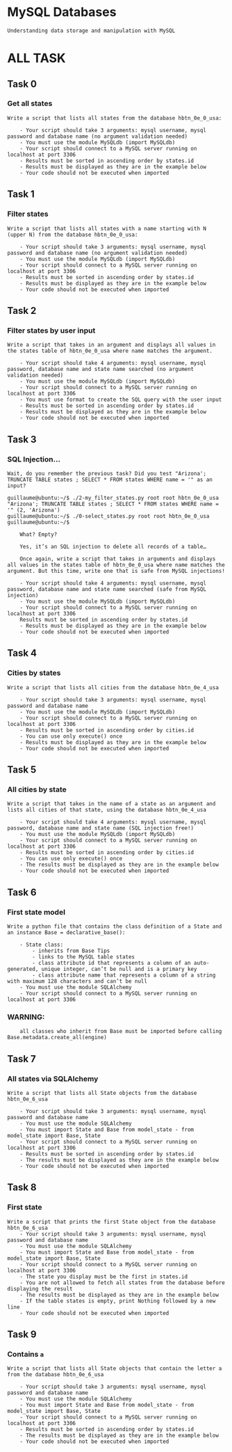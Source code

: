 # MySQL Databases
    Understanding data storage and manipulation with MySQL
# ALL TASK

## Task 0
###  Get all states
    Write a script that lists all states from the database hbtn_0e_0_usa:

        - Your script should take 3 arguments: mysql username, mysql password and database name (no argument validation needed)
        - You must use the module MySQLdb (import MySQLdb)
        - Your script should connect to a MySQL server running on localhost at port 3306
        - Results must be sorted in ascending order by states.id
        - Results must be displayed as they are in the example below
        - Your code should not be executed when imported
## Task 1
###  Filter states
    Write a script that lists all states with a name starting with N (upper N) from the database hbtn_0e_0_usa:

        - Your script should take 3 arguments: mysql username, mysql password and database name (no argument validation needed)
        - You must use the module MySQLdb (import MySQLdb)
        - Your script should connect to a MySQL server running on localhost at port 3306
        - Results must be sorted in ascending order by states.id
        - Results must be displayed as they are in the example below
        - Your code should not be executed when imported

## Task 2
###  Filter states by user input
    Write a script that takes in an argument and displays all values in the states table of hbtn_0e_0_usa where name matches the argument.

        - Your script should take 4 arguments: mysql username, mysql password, database name and state name searched (no argument validation needed)
        - You must use the module MySQLdb (import MySQLdb)
        - Your script should connect to a MySQL server running on localhost at port 3306
        - You must use format to create the SQL query with the user input
        - Results must be sorted in ascending order by states.id
        - Results must be displayed as they are in the example below
        - Your code should not be executed when imported
## Task 3
###   SQL Injection...
    Wait, do you remember the previous task? Did you test "Arizona'; TRUNCATE TABLE states ; SELECT * FROM states WHERE name = '" as an input?
    
    guillaume@ubuntu:~/$ ./2-my_filter_states.py root root hbtn_0e_0_usa "Arizona'; TRUNCATE TABLE states ; SELECT * FROM states WHERE name = '" (2, 'Arizona')
    guillaume@ubuntu:~/$ ./0-select_states.py root root hbtn_0e_0_usa
    guillaume@ubuntu:~/$ 

        What? Empty?

        Yes, it’s an SQL injection to delete all records of a table…

        Once again, write a script that takes in arguments and displays all values in the states table of hbtn_0e_0_usa where name matches the argument. But this time, write one that is safe from MySQL injections!

        - Your script should take 4 arguments: mysql username, mysql password, database name and state name searched (safe from MySQL injection)
        - You must use the module MySQLdb (import MySQLdb)
        - Your script should connect to a MySQL server running on localhost at port 3306
        Results must be sorted in ascending order by states.id
        - Results must be displayed as they are in the example below
        - Your code should not be executed when imported
## Task 4
### Cities by states
    Write a script that lists all cities from the database hbtn_0e_4_usa

        - Your script should take 3 arguments: mysql username, mysql password and database name
        - You must use the module MySQLdb (import MySQLdb)
        - Your script should connect to a MySQL server running on localhost at port 3306
        - Results must be sorted in ascending order by cities.id
        - You can use only execute() once
        - Results must be displayed as they are in the example below
        - Your code should not be executed when imported


## Task 5
### All cities by state
    Write a script that takes in the name of a state as an argument and lists all cities of that state, using the database hbtn_0e_4_usa

        - Your script should take 4 arguments: mysql username, mysql password, database name and state name (SQL injection free!)
        - You must use the module MySQLdb (import MySQLdb)
        - Your script should connect to a MySQL server running on localhost at port 3306
        - Results must be sorted in ascending order by cities.id
        - You can use only execute() once
        - The results must be displayed as they are in the example below
        - Your code should not be executed when imported
## Task 6
### First state model
    Write a python file that contains the class definition of a State and an instance Base = declarative_base():

        - State class:
            - inherits from Base Tips
            - links to the MySQL table states
            - class attribute id that represents a column of an auto-generated, unique integer, can’t be null and is a primary key
            - class attribute name that represents a column of a string with maximum 128 characters and can’t be null
        - You must use the module SQLAlchemy
        - Your script should connect to a MySQL server running on localhost at port 3306
###     WARNING: 
        all classes who inherit from Base must be imported before calling Base.metadata.create_all(engine)
## Task 7
### All states via SQLAlchemy
    Write a script that lists all State objects from the database hbtn_0e_6_usa

        - Your script should take 3 arguments: mysql username, mysql password and database name
        - You must use the module SQLAlchemy
        - You must import State and Base from model_state - from model_state import Base, State
        - Your script should connect to a MySQL server running on localhost at port 3306
        - Results must be sorted in ascending order by states.id
        - The results must be displayed as they are in the example below
        - Your code should not be executed when imported
## Task 8
###  First state
    Write a script that prints the first State object from the database hbtn_0e_6_usa        
        - Your script should take 3 arguments: mysql username, mysql password and database name
        - You must use the module SQLAlchemy
        - You must import State and Base from model_state - from model_state import Base, State
        - Your script should connect to a MySQL server running on localhost at port 3306
        - The state you display must be the first in states.id
        - You are not allowed to fetch all states from the database before displaying the result
        - The results must be displayed as they are in the example below
        - If the table states is empty, print Nothing followed by a new line
        - Your code should not be executed when imported

## Task 9
### Contains `a`
    Write a script that lists all State objects that contain the letter a from the database hbtn_0e_6_usa

        - Your script should take 3 arguments: mysql username, mysql password and database name
        - You must use the module SQLAlchemy
        - You must import State and Base from model_state - from model_state import Base, State
        - Your script should connect to a MySQL server running on localhost at port 3306
        - Results must be sorted in ascending order by states.id
        - The results must be displayed as they are in the example below
        - Your code should not be executed when imported